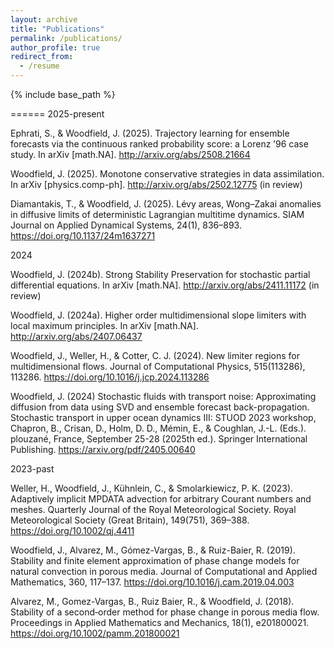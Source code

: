 ```yaml
---
layout: archive
title: "Publications"
permalink: /publications/
author_profile: true
redirect_from:
  - /resume
---
```


{% include base_path %}


======
2025-present

Ephrati, S., & Woodfield, J. (2025). Trajectory learning for ensemble forecasts via the continuous ranked probability score: a Lorenz ’96 case study. In arXiv [math.NA]. http://arxiv.org/abs/2508.21664

Woodfield, J. (2025). Monotone conservative strategies in data assimilation. In arXiv [physics.comp-ph]. http://arxiv.org/abs/2502.12775 (in review)

Diamantakis, T., & Woodfield, J. (2025). Lévy areas, Wong–Zakai anomalies in diffusive limits of deterministic Lagrangian multitime dynamics. SIAM Journal on Applied Dynamical Systems, 24(1), 836–893. https://doi.org/10.1137/24m1637271

2024


Woodfield, J. (2024b). Strong Stability Preservation for stochastic partial differential equations. In arXiv [math.NA]. http://arxiv.org/abs/2411.11172 (in review)


Woodfield, J. (2024a). Higher order multidimensional slope limiters with local maximum principles. In arXiv [math.NA]. http://arxiv.org/abs/2407.06437

Woodfield, J., Weller, H., & Cotter, C. J. (2024). New limiter regions for multidimensional flows. Journal of Computational Physics, 515(113286), 113286. https://doi.org/10.1016/j.jcp.2024.113286


Woodfield, J. (2024) Stochastic fluids with transport noise: Approximating diffusion from data using SVD and ensemble forecast back-propagation. Stochastic transport in upper ocean dynamics III: STUOD 2023 workshop, Chapron, B., Crisan, D., Holm, D. D., Mémin, E., & Coughlan, J.-L. (Eds.). plouzané, France, September 25-28 (2025th ed.). Springer International Publishing. https://arxiv.org/pdf/2405.00640

2023-past

Weller, H., Woodfield, J., Kühnlein, C., & Smolarkiewicz, P. K. (2023). Adaptively implicit MPDATA advection for arbitrary Courant numbers and meshes. Quarterly Journal of the Royal Meteorological Society. Royal Meteorological Society (Great Britain), 149(751), 369–388. https://doi.org/10.1002/qj.4411

Woodfield, J., Alvarez, M., Gómez-Vargas, B., & Ruiz-Baier, R. (2019). Stability and finite element approximation of phase change models for natural convection in porous media. Journal of Computational and Applied Mathematics, 360, 117–137. https://doi.org/10.1016/j.cam.2019.04.003

Alvarez, M., Gomez-Vargas, B., Ruiz Baier, R., & Woodfield, J. (2018). Stability of a second‐order method for phase change in porous media flow. Proceedings in Applied Mathematics and Mechanics, 18(1), e201800021. https://doi.org/10.1002/pamm.201800021







